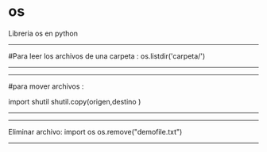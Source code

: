 # os
Libreria os en python

________________________________________________________________________________________________________________
#Para leer los archivos de una carpeta :
 os.listdir('carpeta/')
________________________________________________________________________________________________________________
________________________________________________________________________________________________________________
#para mover archivos :

import shutil
shutil.copy(origen,destino )
________________________________________________________________________________________________________________
________________________________________________________________________________________________________________

Eliminar archivo:
import os
os.remove("demofile.txt")
________________________________________________________________________________________________________________
